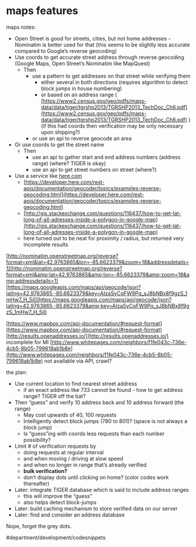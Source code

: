 # maps features
maps notes:
* Open Street is good for streets, cities, but not home addresses - Nominatim is better used for that (this seems to be slightly less accurate compared to Google’s reverse geocoding)
* Use coords to get accurate street address through reverse geocoding (Google Maps, Open Street’s Nominatim like MapQuest)
	* Then
		* use a pattern to get addresses on that street while verifying them
			* either several in both directions (requires algorithm to detect block jumps in house numbering)
			* or based on an address range ( [https://www2.census.gov/geo/pdfs/maps-data/data/tiger/tgrshp2013/TGRSHP2013_TechDoc_Ch6.pdf](https://www2.census.gov/geo/pdfs/maps-data/data/tiger/tgrshp2013/TGRSHP2013_TechDoc_Ch6.pdf) ) (if this had coords then verification may be only necessary upon shipping?)
		* or use an api to reverse geocode an area
* Or use coords to get the street name
	* Then
		* use an api to gather start and end address numbers (address range) (where? TIGER is okay)
		* use an api to get street numbers on street (where?)
* Use a service like [here.com](http://here.com)
	* [https://developer.here.com/rest-apis/documentation/geocoder/topics/examples-reverse-geocoding.html](https://developer.here.com/rest-apis/documentation/geocoder/topics/examples-reverse-geocoding.html)
	* [http://gis.stackexchange.com/questions/116437/how-to-get-lat-long-of-all-adresses-inside-a-polygon-in-google-map](http://gis.stackexchange.com/questions/116437/how-to-get-lat-long-of-all-adresses-inside-a-polygon-in-google-map)
	* here turned out to be neat for proximity / radius, but returned very incomplete results

[http://nominatim.openstreetmap.org/reverse?format=xml&lat=42.9763865&lon=-85.6623379&zoom=18&addressdetails=1](http://nominatim.openstreetmap.org/reverse?format=xml&amp;lat=42.9763865&amp;lon=-85.6623379&amp;zoom=18&amp;addressdetails=1)
[https://maps.googleapis.com/maps/api/geocode/json?latlng=42.9763865,-85.6623379&key=AIzaSyCqFW9Pq_sJ8bNBx8f9gzS_1mHw7_H_5iI](https://maps.googleapis.com/maps/api/geocode/json?latlng=42.9763865,-85.6623379&amp;key=AIzaSyCqFW9Pq_sJ8bNBx8f9gzS_1mHw7_H_5iI)

[https://www.mapbox.com/api-documentation/#request-format](https://www.mapbox.com/api-documentation/#request-format)
[http://results.openaddresses.io/](http://results.openaddresses.io/) incomplete for MI
[http://www.whitepages.com/neighbors/f1fe043c-736e-4cb5-8b05-799618ab1b8e](http://www.whitepages.com/neighbors/f1fe043c-736e-4cb5-8b05-799618ab1b8e) not available via API, crawl?

the plan:
* Use current location to find nearest street address
	* if an exact address like 733 cannot be found - how to get address range? TIGER off the bat?
* Then “guess” and verify 10 address back and 10 address forward (the range)
	* May cost upwards of 40, 100 requests
	* Intelligently detect block jumps (780 to 801)? (space is not always a block jump)
	* Is “guess”ing with coords less requests than each number possibility?
* Limit # of verification requests by
	* doing requests at regular interval
	* and when moving / driving at slow speed
	* and when no longer in range that’s already verified
	* **bulk verification?**
	* don’t display dots until clicking on home? (color codes work thereafter)
* Later: integrate TIGER database which is said to include address ranges
	* this will improve the “guess”
	* also helps detect block-jumps
* Later: build caching mechanism to store verified data on our server
* Later: find and consider an address database

Nope, forget the grey dots.

#department/development/codesnippets